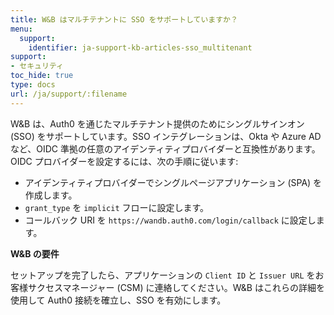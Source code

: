 ```yaml
---
title: W&B はマルチテナントに SSO をサポートしていますか？
menu:
  support:
    identifier: ja-support-kb-articles-sso_multitenant
support:
- セキュリティ
toc_hide: true
type: docs
url: /ja/support/:filename
---
```


W&B は、Auth0 を通じたマルチテナント提供のためにシングルサインオン (SSO) をサポートしています。SSO インテグレーションは、Okta や Azure AD など、OIDC 準拠の任意のアイデンティティプロバイダーと互換性があります。OIDC プロバイダーを設定するには、次の手順に従います:

* アイデンティティプロバイダーでシングルページアプリケーション (SPA) を作成します。
* `grant_type` を `implicit` フローに設定します。
* コールバック URI を `https://wandb.auth0.com/login/callback` に設定します。

**W&B の要件**

セットアップを完了したら、アプリケーションの `Client ID` と `Issuer URL` をお客様サクセスマネージャー (CSM) に連絡してください。W&B はこれらの詳細を使用して Auth0 接続を確立し、SSO を有効にします。